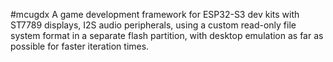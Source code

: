 #mcugdx
A game development framework for ESP32-S3 dev kits with ST7789 displays, I2S audio peripherals, using a custom read-only file system format in a separate flash partition, with desktop emulation as far as possible for faster iteration times.


